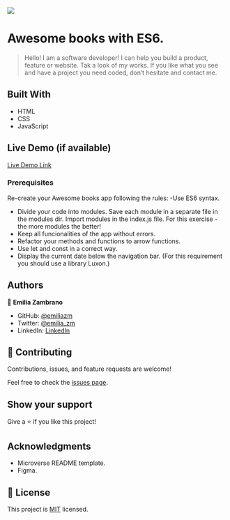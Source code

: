 ![](https://img.shields.io/badge/Microverse-blueviolet)

# Awesome books with ES6.

> Hello! I am a software developer! I can help you build a product, feature or website. Tak a look of my works.
If you like what you see and have a project you need coded, don’t hesitate and contact me.


## Built With

- HTML
- CSS
- JavaScript

## Live Demo (if available)

[Live Demo Link]()



### Prerequisites

Re-create your Awesome books app following the rules:
-Use ES6 syntax.
- Divide your code into modules. Save each module in a separate file in the modules dir. Import modules in the index.js file. For this exercise - the more modules the better!
- Keep all funcionalities of the app without errors.
- Refactor your methods and functions to arrow functions.
- Use let and const in a correct way.
- Display the current date below the navigation bar. (For this requirement you should use a library Luxon.)


## Authors

👤 **Emilia Zambrano**

- GitHub: [@emiliazm](https://github.com/emiliazm)
- Twitter: [@emilia_zm](https://twitter.com/emilia_zm)
- LinkedIn: [LinkedIn](https://www.linkedin.com/in/emilia-zambrano-montero-aa30a611b/)


## 🤝 Contributing

Contributions, issues, and feature requests are welcome!

Feel free to check the [issues page](https://github.com/emiliazm/awesomebooks-es6/issues).

## Show your support

Give a ⭐️ if you like this project!

## Acknowledgments

- Microverse README template.
- Figma.

## 📝 License

This project is [MIT](./MIT.md) licensed.
